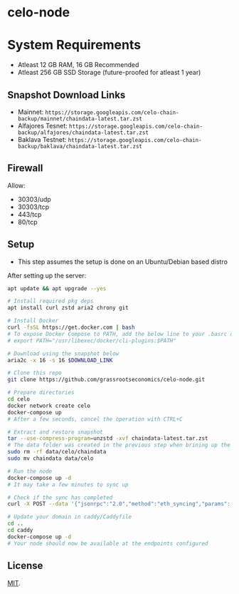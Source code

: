 # celo-node

# System Requirements

- Atleast 12 GB RAM, 16 GB Recommended
- Atleast 256 GB SSD Storage (future-proofed for atleast 1 year)

## Snapshot Download Links

- Mainnet: `https://storage.googleapis.com/celo-chain-backup/mainnet/chaindata-latest.tar.zst`
- Alfajores Tesnet: `https://storage.googleapis.com/celo-chain-backup/alfajores/chaindata-latest.tar.zst`
- Baklava Testnet: `https://storage.googleapis.com/celo-chain-backup/baklava/chaindata-latest.tar.zst`

## Firewall

Allow:

- 30303/udp
- 30303/tcp
- 443/tcp
- 80/tcp
 
## Setup

* This step assumes the setup is done on an Ubuntu/Debian based distro

After setting up the server:

```bash
apt update && apt upgrade --yes

# Install required pkg deps
apt install curl zstd aria2 chrony git

# Install Docker
curl -fsSL https://get.docker.com | bash
# To expose Docker Compose to PATH, add the below line to your .basrc or .profile
# export PATH="/usr/libexec/docker/cli-plugins:$PATH"

# Download using the snapshot below
aria2c -x 16 -s 16 $DOWNLOAD_LINK

# Clone this repo
git clone https://github.com/grassrootseconomics/celo-node.git

# Prepare directories
cd celo
docker network create celo
docker-compose up
# After a few seconds, cancel the operation with CTRL+C

# Extract and restore snapshot
tar --use-compress-program=unzstd -xvf chaindata-latest.tar.zst
# The data folder was created in the previous step when brining up the container
sudo rm -rf data/celo/chaindata
sudo mv chaindata data/celo

# Run the node
docker-compose up -d
# It may take a few minutes to sync up

# Check if the sync has completed
curl -X POST --data '{"jsonrpc":"2.0","method":"eth_syncing","params":[],"id":1}' -H "Content-Type: application/json" http://localhost:8545

# Update your domain in caddy/Caddyfile
cd ..
cd caddy
docker-compose up -d
# Your node should now be available at the endpoints configured
```

## License

[MIT](LICENSE).

